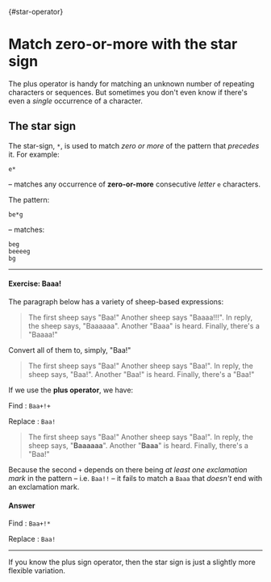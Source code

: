 {#star-operator}

# Match zero-or-more with the star sign

The plus operator is handy for matching an unknown number of repeating characters or sequences. But sometimes you don't even know if there's even a *single* occurrence of a character.


## The star sign

The star-sign, `*`, is used to match *zero or more* of the pattern that *precedes* it. For example:

	e*

&ndash; matches any occurrence of **zero-or-more** consecutive *letter* `e` characters.

The pattern:

	be*g
	
&ndash; matches:

	beg
	beeeeg
	bg

--------


#### Exercise: Baaa!


The paragraph below has a variety of sheep-based expressions:

> The first sheep says "Baa!" Another sheep says "Baaaa!!!". In reply, the sheep says, "Baaaaaa". Another "Baaa" is heard. Finally, there's a "Baaaa!"


Convert all of them to, simply, "Baa!"

> The first sheep says "Baa!" Another sheep says "Baa!". In reply, the sheep says, "Baa!". Another "Baa!" is heard. Finally, there's a "Baa!"

If we use the **plus operator**, we have:

Find
: `Baa+!+`

Replace
: `Baa!`
	
> The first sheep says "Baa!" Another sheep says "Baa!". In reply, the sheep says, "**Baaaaaa**". Another "**Baaa**" is heard. Finally, there's a "Baa!"	
	
Because the second `+` depends on there being *at least one exclamation mark* in the pattern &ndash; i.e. `Baa!!` &ndash; it fails to match a `Baaa` that *doesn't* end with an exclamation mark.
	
	
#### Answer 	
	
Find
: `Baa+!*`

Replace
: `Baa!`

---------

If you know the plus sign operator, then the star sign is just a slightly more flexible variation.
